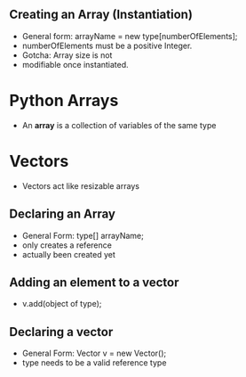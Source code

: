 
## Creating an Array (Instantiation)
- General form:  arrayName = new type[numberOfElements];
- numberOfElements must be a positive Integer.
- Gotcha: Array size is not
-   modifiable once instantiated.

# Python Arrays
- An **array** is a collection of variables of the same type

# Vectors
- Vectors act like resizable arrays

## Declaring an Array
- General Form: type[] arrayName;
- only creates a reference
-   actually been created yet

## Adding an element to a vector
- v.add(object of type);

## Declaring a vector
- General Form: Vector<type> v = new Vector();
- type needs to be a valid reference type
